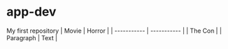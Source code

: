 # app-dev
My first repository
| Movie | Horror |
| ----------- | ----------- |
| The Con |
| Paragraph | Text |

